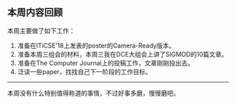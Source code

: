 ## 本周内容回顾
本周主要做了如下工作：
1. 准备在ITiCSE'18上发表的poster的Camera-Ready版本。
2. 准备本周三组会的材料，本周三我在DCE大组会上讲了SIGMOD的10篇文章。
3. 准备在The Computer Journal上的投稿工作，文章刚刚投出去。
4. 泛读一些paper，找找自己下一阶段的工作目标。

-----------------------
本周没有什么特别值得称道的事情，不过好事多磨，慢慢磨吧。
